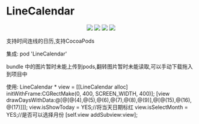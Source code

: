 # LineCalendar

<p align="center">
<a href=""><img src="https://img.shields.io/badge/pod-v1.0.3-brightgreen.svg"></a>
<a href=""><img src="https://img.shields.io/badge/ObjectiveC-compatible-orange.svg"></a>
<a href=""><img src="https://img.shields.io/badge/platform-iOS%208.0%2B-ff69b5152950834.svg"></a>
<a href="https://github.com/rakuyoMo/RKOTools/blob/master/LICENSE"><img src="https://img.shields.io/badge/license-MIT-green.svg?style=flat"></a>
</p>

支持时间连线的日历,支持CocoaPods

集成:
pod 'LineCalendar'

bundle 中的图片暂时未能上传到pods,翻转图片暂时未能读取,可以手动下载拖入到项目中

使用:
LineCalendar * view = [[LineCalendar alloc] initWithFrame:CGRectMake(0, 400, SCREEN_WIDTH, 400)];
[view drawDaysWithData:@[@[@(4),@(5),@(6),@(7),@(8),@(9)],@[@(15),@(16),@(17)]]];
view.isShowToday = YES;//将当天日期标红
view.isSelectMonth = YES;//是否可以选择月份
[self.view addSubview:view];
